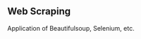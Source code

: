 ## Web Scraping 
  
Application of Beautifulsoup, Selenium, etc.
     
 
    
    
      
        
         
       
    
    
      
  
  
 
 
 
 
